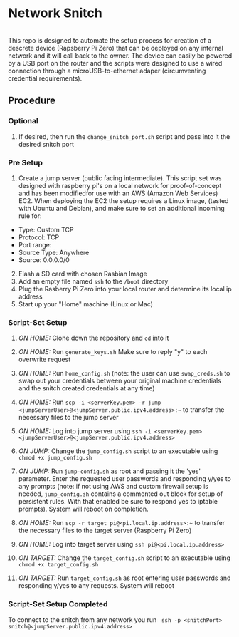 # Network Snitch

<br>
This repo is designed to automate the setup process for creation of a descrete device (Rapsberry Pi Zero) that can be deployed on any internal network and it will call back to the owner.  The device can easily be powered by a USB port on the router and the scripts were designed to use a wired connection through a microUSB-to-ethernet adaper (circumventing credential requirements).
<br>


## Procedure

### Optional 
1. If desired, then run the `change_snitch_port.sh` script and pass into it the desired snitch port

### Pre Setup 
1. Create a jump server (public facing intermediate). This script set was designed with raspberry pi's on a local network for proof-of-concept and has been modifiedfor use with an AWS (Amazon Web Services) EC2. When deploying the EC2 the setup requires a Linux image, (tested with Ubuntu and Debian), and make sure to set an additional incoming rule for: 
- Type: Custom TCP
- Protocol: TCP
- Port range: <Desired Port>
- Source Type: Anywhere
- Source: 0.0.0.0/0 

2. Flash a SD card with chosen Rasbian Image
3. Add an empty file named `ssh` to the `/boot` directory
4. Plug the Rasberry Pi Zero into your local router and determine its local ip address
5. Start up your "Home" machine (Linux or Mac)

### Script-Set Setup

1. *ON HOME:* Clone down the repository and `cd` into it

2. *ON HOME:* Run `generate_keys.sh` Make sure to reply "y" to each overwrite request

3. *ON HOME:* Run `home_config.sh` (note: the user can use `swap_creds.sh` to swap out your credentials between your original machine credentials and the snitch created credentials at any time)

4. *ON HOME:* Run `scp -i <serverKey.pem> -r jump <jumpServerUser>@<jumpServer.public.ipv4.address>:~` to transfer the necessary files to the jump server

5. *ON HOME:* Log into jump server using `ssh -i <serverKey.pem> <jumpServerUser>@<jumpServer.public.ipv4.address>`

6. *ON JUMP:* Change the `jump_config.sh` script to an executable using `chmod +x jump_config.sh`

7. *ON JUMP:* Run `jump-config.sh` as root and passing it the 'yes' parameter. Enter the requested user passwords and responding y/yes to any prompts (note: if not using AWS and custom firewall setup is needed, `jump_config.sh` contains a commented out block for setup of persistent rules. With that enabled be sure to respond yes to iptable prompts). System will reboot on completion.

8. *ON HOME:* Run `scp -r target pi@<pi.local.ip.address>:~` to transfer the necessary files to the target server (Raspberry Pi Zero)

9. *ON HOME:* Log into target server using `ssh pi@<pi.local.ip.address>`

10. *ON TARGET:* Change the `target_config.sh` script to an executable using `chmod +x target_config.sh`

11. *ON TARGET:* Run `target_config.sh` as root entering user passwords and responding y/yes to any requests. System will reboot

### Script-Set Setup Completed

To connect to the snitch from any network you run ` ssh -p <snitchPort> snitch@<jumpServer.public.ipv4.address>`
